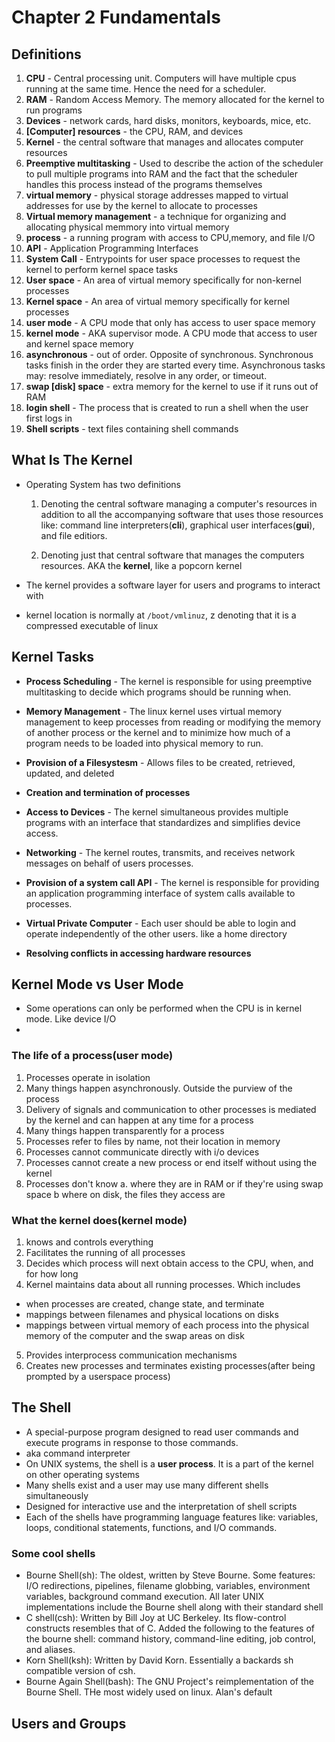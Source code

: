# Chapter 2 Fundamentals

## Definitions

1. **CPU** - Central processing unit. Computers will have multiple cpus running at the same time. Hence the need for a scheduler.
2. **RAM** - Random Access Memory. The memory allocated for the kernel to run programs
3. **Devices** - network cards, hard disks, monitors, keyboards, mice, etc.
4. **[Computer] resources** - the CPU, RAM, and devices
5. **Kernel** - the central software that manages and allocates computer resources
6. **Preemptive multitasking** - Used to describe the action of the scheduler to pull multiple programs into RAM and the fact that the scheduler handles this process instead of the programs themselves
7. **virtual memory** - physical storage addresses mapped to virtual addresses for use by the kernel to allocate to processes
8. **Virtual memory management** - a technique for organizing and allocating physical memmory into virtual memory
9. **process** - a running program with access to CPU,memory, and file I/O
10. **API** - Application Programming Interfaces
11. **System Call** - Entrypoints for user space processes to request the kernel to perform kernel space tasks
12. **User space** - An area of virtual memory specifically for non-kernel processes
13. **Kernel space** - An area of virtual memory specifically for kernel processes
14. **user mode** - A CPU mode that only has access to user space memory
15. **kernel mode** - AKA supervisor mode. A CPU mode that access to user and kernel space memory 
16. **asynchronous** - out of order. Opposite of synchronous. Synchronous tasks finish in the order they are started every time. Asynchronous tasks may: resolve immediately, resolve in any order, or timeout.
17. **swap [disk] space** - extra memory for the kernel to use if it runs out of RAM
18. **login shell** - The process that is created to run a shell when the user first logs in
19. **Shell scripts** - text files containing shell commands

## What Is The Kernel

- Operating System has two definitions

  1. Denoting the central software managing a computer's resources in addition to all the accompanying software that uses those resources like: command line interpreters(**cli**), graphical user interfaces(**gui**), and file editiors.

  2. Denoting just that central software that manages the computers resources. AKA the **kernel**, like a popcorn kernel

- The kernel provides a software layer for users and programs to interact with

- kernel location is normally at `/boot/vmlinuz`, z denoting that it is a compressed executable of linux

## Kernel Tasks

- **Process Scheduling** - The kernel is responsible for using preemptive multitasking to decide which programs should be running when.

- **Memory Management** - The linux kernel uses virtual memory management to keep processes from reading or modifying the memory of another process or the kernel and to minimize how much of a program needs to be loaded into physical memory to run.

- **Provision of a Filesystesm** - Allows files to be created, retrieved, updated, and deleted

- **Creation and termination of processes**

- **Access to Devices** - The kernel simultaneous provides multiple programs with an interface that standardizes and simplifies device access.

- **Networking** - The kernel routes, transmits, and receives network messages on behalf of users processes.

- **Provision of a system call API** - The kernel is responsible for providing an application programming interface of system calls available to processes.

- **Virtual Private Computer** - Each user should be able to login and operate independently of the other users. like a home directory

- **Resolving conflicts in accessing hardware resources**

## Kernel Mode vs User Mode

- Some operations can only be performed when the CPU is in kernel mode. Like device I/O
- 

### The life of a process(user mode)

1. Processes operate in isolation
2. Many things happen asynchronously. Outside the purview of the process
3. Delivery of signals and communication to other processes is mediated by the kernel and can happen at any time for a process
4. Many things happen transparently for a process
5. Processes refer to files by name, not their location in memory
6. Processes cannot communicate directly with i/o devices
7. Processes cannot create a new process or end itself without using the kernel
7. Processes don't know
  a. where they are in RAM or if they're using swap space
  b where on disk, the files they access are 

### What the kernel does(kernel mode)

1. knows and controls everything
2. Facilitates the running of all processes
3. Decides which process will next obtain access to the CPU, when, and for how long
4. Kernel maintains data about all running processes. Which includes

  - when processes are created, change state, and terminate
  - mappings between filenames and physical locations on disks
  - mappings between virtual memory of each process into the physical memory of the computer and the swap areas on disk

5. Provides interprocess communication mechanisms
6. Creates new processes and terminates existing processes(after being prompted by a userspace process)

## The Shell

- A special-purpose program designed to read user commands and execute programs in response to those commands.
- aka command interpreter
- On UNIX systems, the shell is a **user process**. It is a part of the kernel on other operating systems
- Many shells exist and a user may use many different shells simultaneously
- Designed for interactive use and the interpretation of shell scripts
- Each of the shells have programming language features like: variables, loops, conditional statements, functions, and I/O commands.

### Some cool shells

- Bourne Shell(sh): The oldest, written by Steve Bourne. Some features: I/O redirections, pipelines, filename globbing, variables, environment variables, background command execution. All later UNIX implementations include the Bourne shell along with their standard shell
- C shell(csh): Written by Bill Joy at UC Berkeley. Its flow-control constructs resembles that of C. Added the following to the features of the bourne shell: command history, command-line editing, job control, and aliases.
- Korn Shell(ksh): Written by David Korn. Essentially a backards sh compatible version of csh.
- Bourne Again Shell(bash): The GNU Project's reimplementation of the Bourne Shell. THe most widely used on linux. Alan's default

## Users and Groups